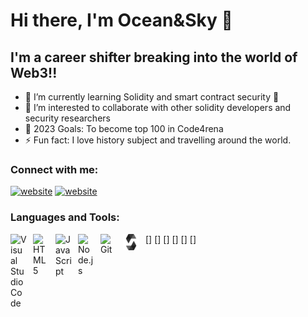 # Hi there, I'm Ocean&Sky 👋 

## I'm a career shifter breaking into the world of Web3!!

- 🌱 I’m currently learning Solidity and smart contract security 🤣
- 👯 I’m interested to collaborate with other solidity developers and security researchers
- 🥅 2023 Goals: To become top 100 in Code4rena 
- ⚡ Fun fact: I love history subject and travelling around the world.


### Connect with me:


[![website](./img/twitter-light.svg)](https://twitter.com/bluenights004#gh-light-mode-only)
[![website](./img/twitter-dark.svg)](https://twitter.com/bluenights004#gh-dark-mode-only)


### Languages and Tools:

[<img align="left" alt="Visual Studio Code" width="26px" src="https://cdn.jsdelivr.net/gh/devicons/devicon/icons/vscode/vscode-original.svg" style="padding-right:10px;" />]
[<img align="left" alt="HTML5" width="26px" src="https://cdn.jsdelivr.net/gh/devicons/devicon/icons/html5/html5-original.svg" style="padding-right:10px;" />]
[<img align="left" alt="JavaScript" width="26px" src="https://cdn.jsdelivr.net/gh/devicons/devicon/icons/javascript/javascript-original.svg" style="padding-right:10px;" />]
[<img align="left" alt="Node.js" width="26px" src="https://cdn.jsdelivr.net/gh/devicons/devicon/icons/nodejs/nodejs-original.svg" style="padding-right:10px;" />]
[<img align="left" alt="Git" width="26px" src="https://cdn.jsdelivr.net/gh/devicons/devicon/icons/git/git-original.svg" style="padding-right:10px;" />]
[<img align="left" alt="Solidity" width="26px" src="https://github.com/devicons/devicon/blob/v2.15.1/icons/solidity/solidity-original.svg" style="padding-right:10px;" />]
